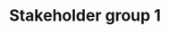 ---
title: Stakeholder group 1
description: This group of stakeholders is interested in a particular category.
associated-people: [Joan Smith, John Adams]
page-order: 1
---